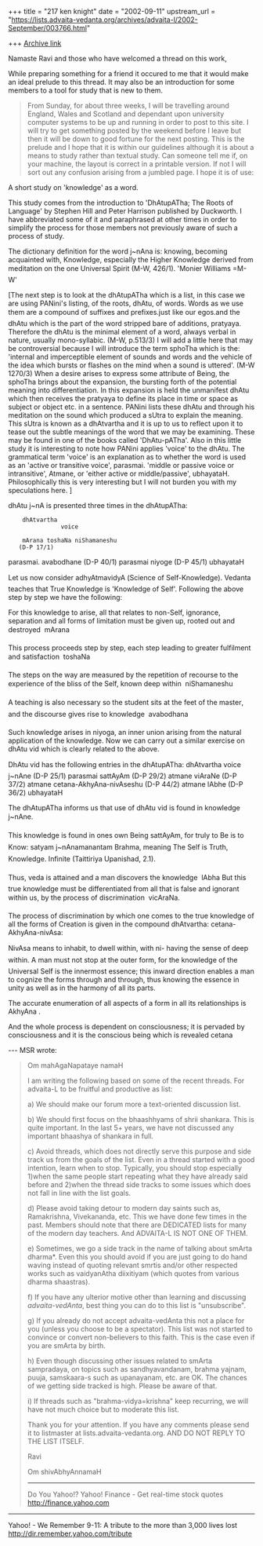 +++
title = "217 ken knight"
date = "2002-09-11"
upstream_url = "https://lists.advaita-vedanta.org/archives/advaita-l/2002-September/003766.html"

+++
[Archive link](https://lists.advaita-vedanta.org/archives/advaita-l/2002-September/003766.html)

Namaste Ravi and those who have welcomed a thread on
this work,

While preparing something for a friend it occured to
me that it would make an ideal prelude to this thread.
 It may also be an introduction for some members to a
tool for study that is new to them.

>From Sunday, for about three weeks, I will be
travelling around England, Wales and Scotland and
dependant upon university computer systems to be up
and running in order to post to this site.  I will try
to get something posted by the weekend before I leave
but then it will be down to good fortune for the next
posting.
This is the prelude and I hope that it is within our
guidelines although it is about a means to study
rather than textual study.  Can someone tell me if, on
your machine, the layout is correct in a printable
version.  If not I will sort out any confusion arising
from a jumbled page. I hope it is of use:

A short study on 'knowledge' as a word.

This study comes from the introduction to 'DhAtupATha;
The Roots of Language'  by Stephen Hill and Peter
Harrison published by Duckworth.  I have abbreviated
some of it and paraphrased at other times in order to
simplify the process for those members not previously
aware of such a process of study.


The dictionary definition for the word j~nAna is:
knowing, becoming acquainted with, Knowledge,
especially the Higher Knowledge derived from
meditation on the one Universal Spirit (M-W, 426/1).
'Monier Williams =M-W'

[The next step is to look at the dhAtupATha which is a
list, in this case we are using PANini's listing, of
the roots, dhAtu, of words.  Words as we use them are
a compound of suffixes and prefixes.just like our
egos.and the dhAtu which is the part of the word
stripped bare of additions, pratyaya. Therefore the
dhAtu is the minimal element of a word, always verbal
in nature, usually mono-syllabic. (M-W, p.513/3)
I will add a little here that may be controversial
because I will introduce the term sphoTha which is
the: 'internal and imperceptible element of sounds and
words and the vehicle of the idea which bursts or
flashes on the mind when a sound is uttered'. (M-W
1270/3)
When a desire arises to express some attribute of
Being, the sphoTha brings about the expansion, the
bursting forth of the potential meaning into
differentiation. In this expansion is held the
unmanifest dhAtu which then receives the pratyaya to
define its place in time or space as subject or object
etc. in a sentence.
PANini lists these dhAtu and through his meditation on
the sound which produced a sUtra to explain the
meaning. This sUtra is known as a dhAtvartha and it is
up to us to reflect upon it to tease out the subtle
meanings of the word that we may be examining.
These may be found in one of the books called
'DhAtu-pATha'.
Also in this little study it is interesting to note
how PANini applies 'voice' to the dhAtu. The
grammatical term 'voice' is an explanation as to
whether the word is used as an 'active or transitive
voice', parasmai. 'middle or passive voice or
intransitive', Atmane, or 'either active or
middle/passive', ubhayataH.  Philosophically this is
very interesting but I will not burden you with my
speculations here. ]

dhAtu   j~nA is presented three times in the
dhAtupATha:

        dhAtvartha
                   voice

        mArana toshaNa niShamaneshu
       (D-P 17/1)
parasmai.
        avabodhane
                      (D-P 40/1)
        parasmai
        niyoge
                           (D-P 45/1)
             ubhayataH

Let us now consider adhyAtmavidyA (Science of
Self-Knowledge). Vedanta teaches that True Knowledge
is 'Knowledge of Self'. Following the above step by
step we have the following:

For this knowledge to arise, all that relates to
non-Self, ignorance, separation and all forms of
limitation must be given up, rooted out and destroyed
 mArana

This process proceeds step by step, each step leading
to greater fulfilment and satisfaction  toshaNa

The steps on the way are measured by the repetition of
recourse to the experience of the bliss of the Self,
known deep within  niShamaneshu

A teaching is also necessary so the student sits at
the feet of the master, and the discourse gives rise
to knowledge  avabodhana

Such knowledge arises in niyoga, an inner union
arising from the natural application of the knowledge.
Now we can carry out a similar exercise on  dhAtu  vid
which is clearly related to the above.

DhAtu  vid has the following entries in the
dhAtupATha:
        dhAtvartha         voice
        j~nAne              (D-P 25/1)  parasmai
        sattAyAm        (D-P 29/2)      atmane
        viAraNe (D-P 37/2)      atmane
        cetana-AkhyAna-nivAseshu        (D-P 44/2)      atmane
        lAbhe   (D-P 36/2)      ubhayataH



The dhAtupATha informs us that use of dhAtu  vid is
found in knowledge  j~nAne.

This knowledge is found in ones own Being sattAyAm,
for truly to Be is to Know: satyam j~nAnamanantam
Brahma, meaning The Self is Truth, Knowledge.
Infinite (Taittiriya
Upanishad, 2.1).

Thus, veda is attained and a man discovers the
knowledge  lAbha
But this true knowledge must be differentiated from
all that is false and ignorant within us, by the
process of discrimination  vicAraNa.

The process of discrimination by which one comes to
the true knowledge of all the forms of Creation is
given in the compound dhAtvartha:
cetana-AkhyAna-nivAsa:

NivAsa means to inhabit, to dwell within, with ni-
having the sense of deep within. A man must not stop
at the outer form, for the knowledge of the Universal
Self is the innermost essence; this inward direction
enables a man to cognize the forms through and
through, thus knowing the essence in unity as well as
in the harmony of all its parts.

The accurate enumeration of all aspects of a form in
all its relationships is AkhyAna  .

And the whole process is dependent on consciousness;
it is pervaded by consciousness and it is the
conscious being which is revealed cetana


--- MSR <miinalochanii at YAHOO.COM> wrote:
> Om mahAgaNapataye namaH
>
> I am writing the following based on some of the
> recent threads. For
> advaita-L to be fruitful and productive as list:
>
> a) We should make our forum more a text-oriented
> discussion list.
>
> b) We should  first focus on the bhaashhyams of
> shrii shankara. This is
> quite important. In the last 5+ years, we have not
> discussed any
> important bhaashya of shankara in full.
>
> c) Avoid threads, which does not directly serve this
> purpose and side
> track us  from the goals of the list. Even in a
> thread started with a
> good intention, learn when to stop. Typically, you
> should stop
> especially 1)when the same people start repeating
> what they have
> already said before  and 2)when the thread side
> tracks to some issues
> which does not fall in line with the list goals.
>
> d) Please avoid taking detour to modern day saints
> such as,
> Ramakrishna, Vivekananda, etc. This we have done few
> times in the past.
> Members should note that there are DEDICATED lists
> for many of the
> modern day teachers.  And ADVAITA-L IS NOT ONE OF
> THEM.
>
> e) Sometimes, we go a side track in the name of
> talking about smArta
> dharma*. Even this you should avoid if you are just
> going to do hand
> waving instead of quoting relevant smrtis and/or
> other respected works
> such as vaidyanAtha diixitiyam (which quotes from
> various dharma
> shaastras).
>
> f) If you have any ulterior motive other than
> learning  and discussing
> *advaita-vedAnta*, best thing you can do to this
> list is "unsubscribe".
>
>
> g) If you already do not accept advaita-vedAnta this
> not a place for
> you (unless you choose to be a spectator). This list
> was not started to
> convince or convert non-believers to this faith.
> This is the case even
> if you are smArta by birth.
>
> h) Even though discussing other issues related to
> smArta sampradaya, on
> topics such as sandhyavandanam, brahma yajnam,
> puuja, samskaara-s such
> as upanayanam, etc. are OK. The chances of we
> getting side tracked is
> high.  Please be aware of that.
>
> i) If threads such as "brahma-vidya=krishna" keep
> recurring, we will
> have not much choice but to moderate this list.
>
> Thank you for your attention. If you have any
> comments please send it
> to listmaster at lists.advaita-vedanta.org. AND DO NOT
> REPLY TO THE LIST
> ITSELF.
>
>
> Ravi
>
> Om shivAbhyAnnamaH
>
>
>
>
>
> __________________________________________________
> Do You Yahoo!?
> Yahoo! Finance - Get real-time stock quotes
> http://finance.yahoo.com


__________________________________________________
Yahoo! - We Remember
9-11: A tribute to the more than 3,000 lives lost
http://dir.remember.yahoo.com/tribute

